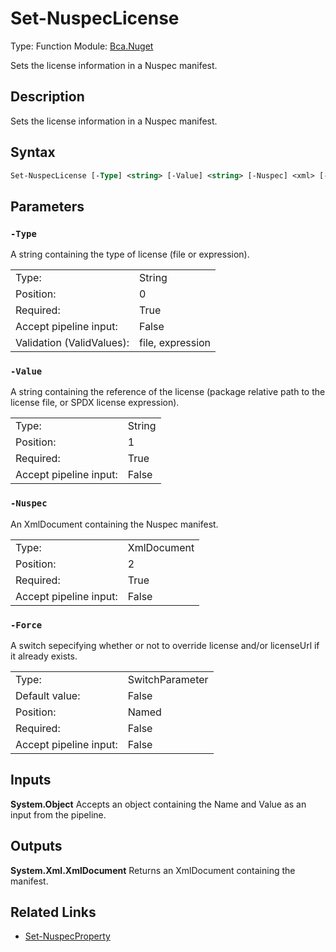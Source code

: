 # Set-NuspecLicense
Type: Function
Module: [Bca.Nuget](../ReadMe.md)

Sets the license information in a Nuspec manifest.
## Description
Sets the license information in a Nuspec manifest.
## Syntax
```ps
Set-NuspecLicense [-Type] <string> [-Value] <string> [-Nuspec] <xml> [-Force] [<CommonParameters>]
```
## Parameters
### `-Type`
A string containing the type of license (file or expression).

| | |
|:-|:-|
|Type:|String|
|Position:|0|
|Required:|True|
|Accept pipeline input:|False|
|Validation (ValidValues):|file, expression|

### `-Value`
A string containing the reference of the license (package relative path to the license file, or SPDX license expression).

| | |
|:-|:-|
|Type:|String|
|Position:|1|
|Required:|True|
|Accept pipeline input:|False|

### `-Nuspec`
An XmlDocument containing the Nuspec manifest.

| | |
|:-|:-|
|Type:|XmlDocument|
|Position:|2|
|Required:|True|
|Accept pipeline input:|False|

### `-Force`
A switch sepecifying whether or not to override license and/or licenseUrl if it already exists.

| | |
|:-|:-|
|Type:|SwitchParameter|
|Default value:|False|
|Position:|Named|
|Required:|False|
|Accept pipeline input:|False|

## Inputs
**System.Object**
Accepts an object containing the Name and Value as an input from the pipeline.
## Outputs
**System.Xml.XmlDocument**
Returns an XmlDocument containing the manifest.
## Related Links
- [Set-NuspecProperty](Set-NuspecProperty.md)
